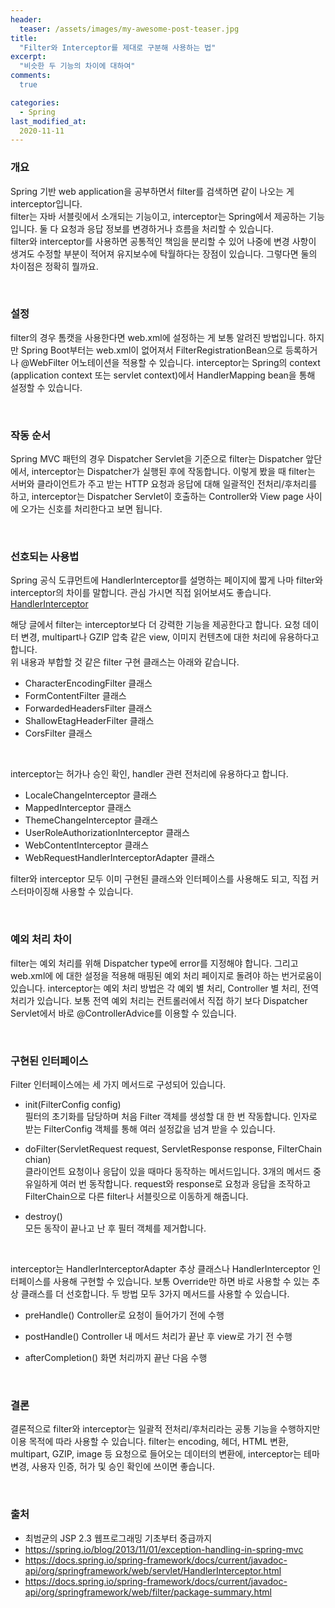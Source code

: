```yaml
---
header:
  teaser: /assets/images/my-awesome-post-teaser.jpg
title: 
  "Filter와 Interceptor를 제대로 구분해 사용하는 법"
excerpt: 
  "비슷한 두 기능의 차이에 대하여"
comments: 
  true

categories:
  - Spring
last_modified_at: 
  2020-11-11
---
```


### 개요
Spring 기반 web application을 공부하면서 filter를 검색하면 같이 나오는 게 interceptor입니다.    
filter는 자바 서블릿에서 소개되는 기능이고, interceptor는 Spring에서 제공하는 기능입니다. 둘 다 요청과 응답 정보를 변경하거나 흐름을 처리할 수 있습니다.   
filter와 interceptor를 사용하면 공통적인 책임을 분리할 수 있어 나중에 변경 사항이 생겨도 수정할 부분이 적어져 유지보수에 탁월하다는 장점이 있습니다. 그렇다면 둘의 차이점은 정확히 뭘까요.

<br>

### 설정
filter의 경우 톰캣을 사용한다면 web.xml에 설정하는 게 보통 알려진 방법입니다. 하지만 Spring Boot부터는 web.xml이 없어져서 FilterRegistrationBean으로 등록하거나 @WebFilter 어노테이션을 적용할 수 있습니다.
interceptor는 Spring의 context (application context 또는 servlet context)에서 HandlerMapping bean을 통해 설정할 수 있습니다.

<br>

### 작동 순서
Spring MVC 패턴의 경우 Dispatcher Servlet을 기준으로 filter는 Dispatcher 앞단에서, interceptor는 Dispatcher가 실행된 후에 작동합니다. 
이렇게 봤을 때 filter는 서버와 클라이언트가 주고 받는 HTTP 요청과 응답에 대해 일괄적인 전처리/후처리를 하고, interceptor는 Dispatcher Servlet이 호출하는 Controller와 View page 사이에 오가는 신호를 처리한다고 보면 됩니다.

<br>

### 선호되는 사용법 
Spring 공식 도큐먼트에 HandlerInterceptor를 설명하는 페이지에 짧게 나마 filter와 interceptor의 차이를 말합니다. 관심 가시면 직접 읽어보셔도 좋습니다.      
[HandlerInterceptor](https://docs.spring.io/spring-framework/docs/current/javadoc-api/org/springframework/web/servlet/HandlerInterceptor.html)

해당 글에서 filter는 interceptor보다 더 강력한 기능을 제공한다고 합니다. 요청 데이터 변경, multipart나 GZIP 압축 같은 view, 이미지 컨텐츠에 대한 처리에 유용하다고 합니다.    
위 내용과 부합할 것 같은 filter 구현 클래스는 아래와 같습니다.    
* CharacterEncodingFilter 클래스
* FormContentFilter 클래스
* ForwardedHeadersFilter 클래스
* ShallowEtagHeaderFilter 클래스
* CorsFilter 클래스

<br>

interceptor는 허가나 승인 확인, handler 관련 전처리에 유용하다고 합니다.
* LocaleChangeInterceptor 클래스
* MappedInterceptor 클래스
* ThemeChangeInterceptor 클래스
* UserRoleAuthorizationInterceptor 클래스
* WebContentInterceptor 클래스
* WebRequestHandlerInterceptorAdapter 클래스

filter와 interceptor 모두 이미 구현된 클래스와 인터페이스를 사용해도 되고, 직접 커스터마이징해 사용할 수 있습니다.

<br>

### 예외 처리 차이
filter는 예외 처리를 위해 Dispatcher type에 error를 지정해야 합니다. 그리고 web.xml에 <error-page>에 대한 설정을 적용해 매핑된 예외 처리 페이지로 돌려야 하는 번거로움이 있습니다.
interceptor는 예외 처리 방법은 각 예외 별 처리, Controller 별 처리, 전역 처리가 있습니다. 보통 전역 예외 처리는 컨트롤러에서 직접 하기 보다 Dispatcher Servlet에서 바로 @ControllerAdvice를 이용할 수 있습니다. 

<br>

### 구현된 인터페이스
Filter 인터페이스에는 세 가지 메서드로 구성되어 있습니다.
* init(FilterConfig config)    
필터의 초기화를 담당하며 처음 Filter 객체를 생성할 대 한 번 작동합니다. 인자로 받는 FilterConfig 객체를 통해 여러 설정값을 넘겨 받을 수 있습니다.

* doFilter(ServletRequest request, ServletResponse response, FilterChain chian)     
클라이언트 요청이나 응답이 있을 때마다 동작하는 메서드입니다. 3개의 메서드 중 유일하게 여러 번 동작합니다.
request와 response로 요청과 응답을 조작하고 FilterChain으로 다른 filter나 서블릿으로 이동하게 해줍니다.

* destroy()    
모든 동작이 끝나고 난 후 필터 객체를 제거합니다.

<br>

interceptor는 HandlerInterceptorAdapter 추상 클래스나 HandlerInterceptor 인터페이스를 사용해 구현할 수 있습니다. 보통 Override만 하면 바로 사용할 수 있는 추상 클래스를 더 선호합니다. 두 방법 모두 3가지 메서드를 사용할 수 있습니다.
* preHandle()
Controller로 요청이 들어가기 전에 수행

* postHandle()
Controller 내 메서드 처리가 끝난 후 view로 가기 전 수행

* afterCompletion()
화면 처리까지 끝난 다음 수행

<br>

### 결론
결론적으로 filter와 interceptor는 일괄적 전처리/후처리라는 공통 기능을 수행하지만 이용 목적에 따라 사용할 수 있습니다.
filter는 encoding, 헤더, HTML 변환, multipart, GZIP, image 등 요청으로 들어오는 데이터의 변환에, interceptor는 테마 변경, 사용자 인증, 허가 및 승인 확인에 쓰이면 좋습니다.

<br>

### 출처
* 최범균의 JSP 2.3 웹프로그래밍 기초부터 중급까지
* https://spring.io/blog/2013/11/01/exception-handling-in-spring-mvc
* https://docs.spring.io/spring-framework/docs/current/javadoc-api/org/springframework/web/servlet/HandlerInterceptor.html
* https://docs.spring.io/spring-framework/docs/current/javadoc-api/org/springframework/web/filter/package-summary.html
